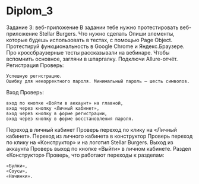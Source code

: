 # Diplom_3
Задание 3: веб-приложение
В задании тебе нужно протестировать веб-приложение Stellar Burgers.
Что нужно сделать
Опиши элементы, которые будешь использовать в тестах, с помощью Page Object.
Протестируй функциональность в Google Chrome и Яндекс.Браузере. Про кроссбраузерные тесты рассказывали на вебинаре. Чтобы вспомнить основное, загляни в шпаргалку.
Подключи Allure-отчёт.
Регистрация
Проверь:

    Успешную регистрацию.
    Ошибку для некорректного пароля. Минимальный пароль — шесть символов.

Вход
Проверь:

    вход по кнопке «Войти в аккаунт» на главной,
    вход через кнопку «Личный кабинет»,
    вход через кнопку в форме регистрации,
    вход через кнопку в форме восстановления пароля.

Переход в личный кабинет
Проверь переход по клику на «Личный кабинет».
Переход из личного кабинета в конструктор
Проверь переход по клику на «Конструктор» и на логотип Stellar Burgers.
Выход из аккаунта
Проверь выход по кнопке «Выйти» в личном кабинете.
Раздел «Конструктор»
Проверь, что работают переходы к разделам:

    «Булки»,
    «Соусы»,
    «Начинки».